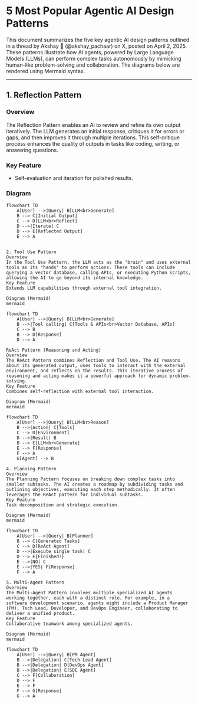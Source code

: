 # 5 Most Popular Agentic AI Design Patterns

This document summarizes the five key agentic AI design patterns outlined in a thread by Akshay 🚀 (@akshay_pachaar) on X, posted on April 2, 2025. These patterns illustrate how AI agents, powered by Large Language Models (LLMs), can perform complex tasks autonomously by mimicking human-like problem-solving and collaboration. The diagrams below are rendered using Mermaid syntax.

---

## 1. Reflection Pattern

### Overview
The Reflection Pattern enables an AI to review and refine its own output iteratively. The LLM generates an initial response, critiques it for errors or gaps, and then improves it through multiple iterations. This self-critique process enhances the quality of outputs in tasks like coding, writing, or answering questions.

### Key Feature
- Self-evaluation and iteration for polished results.

### Diagram
```mermaid
flowchart TD
    A[User] -->|Query| B[LLM<br>Generate]
    B --> C[Initial Output]
    C --> D[LLM<br>Reflect]
    D -->|Iterate| C
    D --> E[Reflected Output]
    E --> A


2. Tool Use Pattern
Overview
In the Tool Use Pattern, the LLM acts as the "brain" and uses external tools as its "hands" to perform actions. These tools can include querying a vector database, calling APIs, or executing Python scripts, allowing the AI to go beyond its internal knowledge.
Key Feature
Extends LLM capabilities through external tool integration.

Diagram (Mermaid)
mermaid

flowchart TD
    A[User] -->|Query| B[LLM<br>Generate]
    B -->|Tool calling| C[Tools & APIs<br>Vector Database, APIs]
    C --> B
    B --> D[Response]
    D --> A

ReAct Pattern (Reasoning and Acting)
Overview
The ReAct Pattern combines Reflection and Tool Use. The AI reasons about its generated output, uses tools to interact with the external environment, and reflects on the results. This iterative process of reasoning and acting makes it a powerful approach for dynamic problem-solving.
Key Feature
Combines self-reflection with external tool interaction.

Diagram (Mermaid)
mermaid

flowchart TD
    A[User] -->|Query| B[LLM<br>Reason]
    B -->|Action| C[Tools]
    C --> D[Environment]
    D -->|Result| B
    B --> E[LLM<br>Generate]
    E --> F[Response]
    F --> A
    G[Agent] --> B

4. Planning Pattern
Overview
The Planning Pattern focuses on breaking down complex tasks into smaller subtasks. The AI creates a roadmap by subdividing tasks and outlining objectives, executing each step methodically. It often leverages the ReAct pattern for individual subtasks.
Key Feature
Task decomposition and strategic execution.

Diagram (Mermaid)
mermaid

flowchart TD
    A[User] -->|Query| B[Planner]
    B --> C[Generated Tasks]
    C --> D[ReAct Agent]
    D -->|Execute single task| C
    D --> E{Finished?}
    E -->|NO| C
    E -->|YES| F[Response]
    F --> A

5. Multi-Agent Pattern
Overview
The Multi-Agent Pattern involves multiple specialized AI agents working together, each with a distinct role. For example, in a software development scenario, agents might include a Product Manager (PM), Tech Lead, Developer, and DevOps Engineer, collaborating to deliver a unified product.
Key Feature
Collaborative teamwork among specialized agents.

Diagram (Mermaid)
mermaid

flowchart TD
    A[User] -->|Query| B[PM Agent]
    B -->|Delegation| C[Tech Lead Agent]
    B -->|Delegation| D[DevOps Agent]
    B -->|Delegation| E[SDE Agent]
    C --> F[Collaboration]
    D --> F
    E --> F
    F --> G[Response]
    G --> A

